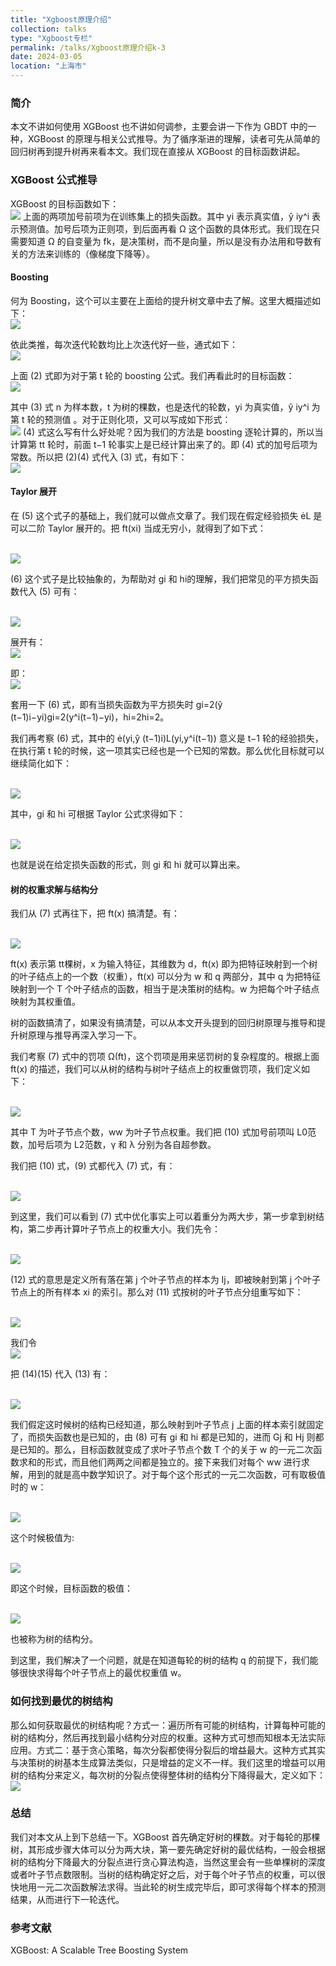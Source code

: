 ```yaml
---
title: "Xgboost原理介绍"
collection: talks
type: "Xgboost专栏"
permalink: /talks/Xgboost原理介绍k-3
date: 2024-03-05
location: "上海市"
---
```


### 简介

本文不讲如何使用 XGBoost 也不讲如何调参，主要会讲一下作为 GBDT 中的一种，XGBoost 的原理与相关公式推导。为了循序渐进的理解，读者可先从简单的回归树再到提升树再来看本文。我们现在直接从 XGBoost 的目标函数讲起。

### XGBoost 公式推导

XGBoost 的目标函数如下：
<br/><img src="/images/xgb_d1.png">
上面的两项加号前项为在训练集上的损失函数。其中 yi 表示真实值，ŷ iy^i 表示预测值。加号后项为正则项，到后面再看 Ω 这个函数的具体形式。我们现在只需要知道 Ω 的自变量为 fk，是决策树，而不是向量，所以是没有办法用和导数有关的方法来训练的（像梯度下降等）。

#### Boosting
何为 Boosting，这个可以主要在上面给的提升树文章中去了解。这里大概描述如下：
<br/><img src="/images/xgb_d2.png">

依此类推，每次迭代轮数均比上次迭代好一些，通式如下：
<br/><img src="/images/xgb_d3.png">

上面 (2) 式即为对于第 t 轮的 boosting 公式。我们再看此时的目标函数：
<br/><img src="/images/xgb_d4.png">

其中 (3) 式 n 为样本数，t 为树的棵数，也是迭代的轮数，yi 为真实值，ŷ iy^i 为第 t 轮的预测值 。对于正则化项，又可以写成如下形式：
<br/><img src="/images/xgb_d5.png">
(4) 式这么写有什么好处呢？因为我们的方法是 boosting 逐轮计算的，所以当计算第 tt 轮时，前面 t−1 轮事实上是已经计算出来了的。即 (4) 式的加号后项为常数。所以把 (2)(4) 式代入 (3) 式，有如下：
<br/><img src="/images/xgb_d6.png">

#### Taylor 展开

在 (5) 这个式子的基础上，我们就可以做点文章了。我们现在假定经验损失 L 是可以二阶 Taylor 展开的。把 ft(xi) 当成无穷小，就得到了如下式：

<br/><img src="/images/xgb_d7.png">

(6) 这个式子是比较抽象的，为帮助对 gi 和 hi的理解，我们把常见的平方损失函数代入 (5) 可有：

<br/><img src="/images/xgb_d8.png">

展开有：
<br/><img src="/images/xgb_d9.png">


即：
<br/><img src="/images/xgb_d10.png">

套用一下 (6) 式，即有当损失函数为平方损失时 gi=2(ŷ (t−1)i−yi)gi=2(y^i(t−1)−yi)，hi=2hi=2。

我们再考察 (6) 式，其中的 (yi,ŷ (t−1)i)L(yi,y^i(t−1)) 意义是 t−1 轮的经验损失，在执行第 t 轮的时候，这一项其实已经也是一个已知的常数。那么优化目标就可以继续简化如下：

<br/><img src="/images/xgb_d11.png">

其中，gi 和 hi 可根据 Taylor 公式求得如下：

<br/><img src="/images/xgb_d12.png">

也就是说在给定损失函数的形式，则 gi 和 hi 就可以算出来。

#### 树的权重求解与结构分

我们从 (7) 式再往下，把 ft(x) 搞清楚。有：

<br/><img src="/images/xgb_d13.png">

ft(x) 表示第 tt棵树，x 为输入特征，其维数为 d，ft(x) 即为把特征映射到一个树的叶子结点上的一个数（权重），ft(x) 可以分为 w 和 q 两部分，其中 q 为把特征映射到一个 T 个叶子结点的函数，相当于是决策树的结构。w 为把每个叶子结点映射为其权重值。

树的函数搞清了，如果没有搞清楚，可以从本文开头提到的回归树原理与推导和提升树原理与推导再深入学习一下。

我们考察 (7) 式中的罚项 Ω(ft)，这个罚项是用来惩罚树的复杂程度的。根据上面 ft(x) 的描述，我们可以从树的结构与树叶子结点上的权重做罚项，我们定义如下：

<br/><img src="/images/xgb_d14.png">

其中 T 为叶子节点个数，ww 为叶子节点权重。我们把 (10) 式加号前项叫 L0范数，加号后项为 L2范数，γ 和 λ 分别为各自超参数。

我们把 (10) 式，(9) 式都代入 (7) 式，有：

<br/><img src="/images/xgb_d15.png">

到这里，我们可以看到 (7) 式中优化事实上可以着重分为两大步，第一步拿到树结构，第二步再计算叶子节点上的权重大小。我们先令：

<br/><img src="/images/xgb_d16.png">

(12) 式的意思是定义所有落在第 j 个叶子节点的样本为 Ij，即被映射到第 j 个叶子节点上的所有样本 xi 的索引。那么对 (11) 式按树的叶子节点分组重写如下：

<br/><img src="/images/xgb_d17.png">


我们令
<br/><img src="/images/xgb_d18.png">

把 (14)(15) 代入 (13) 有：

<br/><img src="/images/xgb_d19.png">

我们假定这时候树的结构已经知道，那么映射到叶子节点 j 上面的样本索引就固定了，而损失函数也是已知的，由 (8) 可有 gi 和 hi 都是已知的，进而 Gj 和 Hj 则都是已知的。那么，目标函数就变成了求叶子节点个数 T 个的关于 w 的一元二次函数求和的形式，而且他们两两之间都是独立的。接下来我们对每个 ww 进行求解，用到的就是高中数学知识了。对于每个这个形式的一元二次函数，可有取极值时的 w：

<br/><img src="/images/xgb_d20.png">

这个时候极值为:

<br/><img src="/images/xgb_d21.png">

即这个时候，目标函数的极值：

<br/><img src="/images/xgb_d22.png">

也被称为树的结构分。

到这里，我们解决了一个问题，就是在知道每轮的树的结构 q 的前提下，我们能够很快求得每个叶子节点上的最优权重值 w。

### 如何找到最优的树结构

那么如何获取最优的树结构呢？方式一：遍历所有可能的树结构，计算每种可能的树的结构分，然后再找到最小结构分对应的权重。这种方式可想而知根本无法实际应用。方式二：基于贪心策略，每次分裂都使得分裂后的增益最大。这种方式其实与决策树的树基本生成算法类似，只是增益的定义不一样。我们这里的增益可以用树的结构分来定义，每次树的分裂点使得整体树的结构分下降得最大，定义如下：
<br/><img src="/images/xgb_d23.png">


### 总结

我们对本文从上到下总结一下。XGBoost 首先确定好树的棵数。对于每轮的那棵树，其形成步骤大体可以分为两大块，第一要先确定好树的最优结构，一般会根据树的结构分下降最大的分裂点进行贪心算法构造，当然这里会有一些单棵树的深度或者叶子节点数限制。当树的结构确定好之后，对于每个叶子节点的权重，可以很快地用一元二次函数解法求得。当此轮的树生成完毕后，即可求得每个样本的预测结果，从而进行下一轮迭代。

### 参考文献

XGBoost: A Scalable Tree Boosting System












